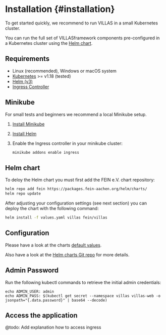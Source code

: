 # Installation {#installation}

To get started quickly, we recommend to run VILLAS in a small Kubernetes cluster.

You can run the full set of VILLASframework components pre-configured in a Kubernetes cluster using the [Helm chart](https://git.rwth-aachen.de/acs/public/catalogue/-/blob/master/charts/villas/).

## Requirements

- Linux (recommended), Windows or macOS system
- [Kubernetes](https://kubernetes.io) >= v1.18 (tested)
- [Helm (v3)](https://helm.sh/)
- [Ingress Controller](https://kubernetes.github.io/ingress-nginx/deploy/)

## Minikube

For small tests and beginners we recommend a local Minikube setup.

1. [Install Minikube](https://minikube.sigs.k8s.io/docs/start/)
2. [Install Helm](https://helm.sh/docs/intro/quickstart/)
3. Enable the Ingress controller in your minikube cluster:

	```bash
	minikube addons enable ingress
	```

## Helm chart

To deloy the Helm chart you must first add the FEIN e.V. chart repository:

```bash
helm repo add fein https://packages.fein-aachen.org/helm/charts/
helm repo update
```

After adjusting your configuration settings (see next section) you can deploy the chart with the following command:

```bash
helm install -f values.yaml villas fein/villas
```

## Configuration

Please have a look at the charts [default values](https://git.rwth-aachen.de/acs/public/catalogue/-/blob/master/charts/villas/values.yaml).

Also have a look at the [Helm charts Git repo](https://git.rwth-aachen.de/acs/public/catalogue) for more details.

## Admin Password

Run the following kubectl commands to retrieve the initial admin credentials:

```
echo ADMIN_USER: admin
echo ADMIN_PASS: $(kubectl get secret --namespace villas villas-web -o jsonpath="{.data.password}" | base64 --decode)
```


## Access the application

@todo: Add explanation how to access ingress
